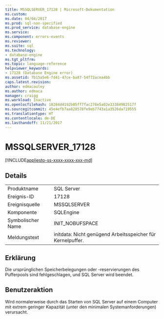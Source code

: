 ```yaml
---
title: MSSQLSERVER_17128 | Microsoft-Dokumentation
ms.custom: 
ms.date: 04/04/2017
ms.prod: sql-non-specified
ms.prod_service: database-engine
ms.service: 
ms.component: errors-events
ms.reviewer: 
ms.suite: sql
ms.technology:
- database-engine
ms.tgt_pltfrm: 
ms.topic: language-reference
helpviewer_keywords:
- 17128 (Database Engine error)
ms.assetid: 7b15a5e6-fd41-47ce-ba87-54f72acea4bb
caps.latest.revision: 
author: edmacauley
ms.author: edmaca
manager: craigg
ms.workload: Inactive
ms.openlocfilehash: 10284d4192b05ff7fac278e5a02e33384982517f
ms.sourcegitcommit: 45e4efb7aa828578fe9eb7743a1a3526da719555
ms.translationtype: HT
ms.contentlocale: de-DE
ms.lasthandoff: 11/21/2017
---
```

# <a name="mssqlserver17128"></a>MSSQLSERVER_17128
[!INCLUDE[appliesto-ss-xxxx-xxxx-xxx-md](../../includes/appliesto-ss-xxxx-xxxx-xxx-md.md)]
  
## <a name="details"></a>Details  
  
|||  
|-|-|  
|Produktname|SQL Server|  
|Ereignis-ID|17128|  
|Ereignisquelle|MSSQLSERVER|  
|Komponente|SQLEngine|  
|Symbolischer Name|INIT_NOBUFSPACE|  
|Meldungstext|initdata: Nicht genügend Arbeitsspeicher für Kernelpuffer.|  
  
## <a name="explanation"></a>Erklärung  
Die ursprünglichen Speicherbelegungen oder -reservierungen des Pufferpools sind fehlgeschlagen, und SQL Server wird beendet.  
  
## <a name="user-action"></a>Benutzeraktion  
Wird normalerweise durch das Starten von SQL Server auf einem Computer mit extrem geringer Kapazität (unter den minimalen Systemanforderungen) verursacht.  
  
